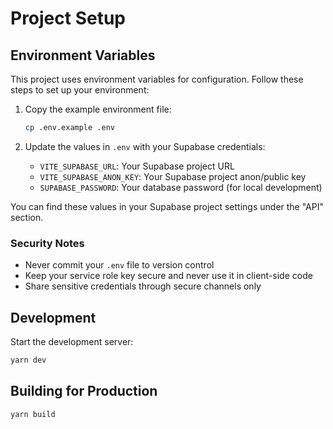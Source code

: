 # Project Setup

## Environment Variables

This project uses environment variables for configuration. Follow these steps to set up your environment:

1. Copy the example environment file:
   ```bash
   cp .env.example .env
   ```

2. Update the values in `.env` with your Supabase credentials:
   - `VITE_SUPABASE_URL`: Your Supabase project URL
   - `VITE_SUPABASE_ANON_KEY`: Your Supabase project anon/public key
   - `SUPABASE_PASSWORD`: Your database password (for local development)

You can find these values in your Supabase project settings under the "API" section.

### Security Notes
- Never commit your `.env` file to version control
- Keep your service role key secure and never use it in client-side code
- Share sensitive credentials through secure channels only

## Development

Start the development server:
```bash
yarn dev
```

## Building for Production

```bash
yarn build
``` 